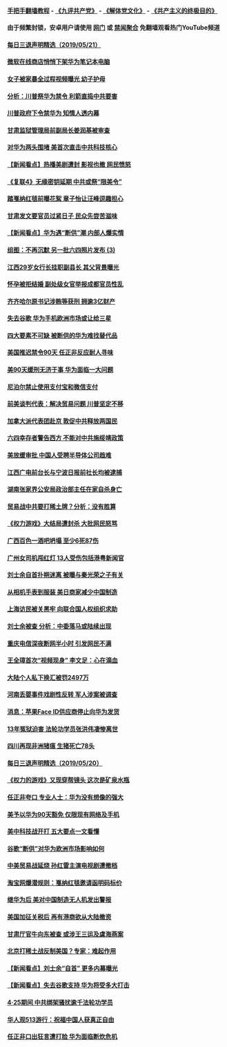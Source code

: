 #### [手把手翻墙教程](https://github.com/gfw-breaker/guides/wiki) -  [《九评共产党》](https://github.com/gfw-breaker/9ping.md?t=05220337) - [《解体党文化》](https://github.com/gfw-breaker/jtdwh.md?t=05220337) - [《共产主义的终极目的》](https://github.com/gfw-breaker/gczydzjmd.md?t=05220337)

#### 由于频繁封锁，安卓用户请使用 [网门](https://github.com/gfw-breaker/bn-android/blob/master/ogate.md?t=05220337) 或 [禁闻聚合](https://github.com/gfw-breaker/bn-android) 免翻墙观看热门YouTube频道 

#### [每日三退声明精选（2019/05/21）](../pages/nsc413/n11271831.md?t=05220337) 

#### [微软在线商店悄悄下架华为笔记本电脑](../pages/nsc413/n11271717.md?t=05220337) 

#### [女子被家暴全过程视频曝光 幼子护母](../pages/nsc413/n11271709.md?t=05220337) 

#### [分析：川普祭华为禁令 利箭直捣中共要害](../pages/nsc413/n11271521.md?t=05220337) 

#### [川普政府下令禁华为 知情人透内幕](../pages/nsc413/n11271462.md?t=05220337) 

#### [甘肃监狱管理局前副局长姜润基被审查](../pages/nsc413/n11271135.md?t=05220337) 

#### [对华为两头围堵 美首次直击中共科技核心](../pages/nsc413/n11271068.md?t=05220337) 

#### [【新闻看点】热播美剧遭封 影视也撤 网民愤怒](../pages/nsc413/n11271114.md?t=05220337) 

#### [《复联4》无缘密钥延期 中共或祭“限美令”](../pages/nsc413/n11271256.md?t=05220337) 

#### [踏戛纳红毯前曝花絮 章子怡让汪峰逗趣担心](../pages/nsc413/n11271041.md?t=05220337) 

#### [甘肃发文要官员过紧日子 民众先尝苦滋味](../pages/nsc413/n11271385.md?t=05220337) 

#### [【新闻看点】华为遇“断供”潮 内部人爆实情](../pages/nsc413/n11270835.md?t=05220337) 

#### [组图：不再沉默 另一批六四照片发布 (3)](../pages/nsc413/n11271341.md?t=05220337) 

#### [江西29岁女行长挂职副县长 其父背景曝光](../pages/nsc413/n11271311.md?t=05220337) 

#### [怀孕被拒结婚 副处级女官举报成都官员性乱](../pages/nsc413/n11271059.md?t=05220337) 

#### [齐齐哈尔原书记涉贿等获刑 拥逾3亿财产](../pages/nsc413/n11271258.md?t=05220337) 

#### [失去谷歌 华为手机欧洲市场或让给三星](../pages/nsc413/n11271262.md?t=05220337) 

#### [四大要素不可缺 被断供的华为难找替代品](../pages/nsc413/n11271133.md?t=05220337) 

#### [美国推迟禁令90天 任正非反应耐人寻味](../pages/nsc413/n11271136.md?t=05220337) 

#### [美90天缓刑无济于事 华为面临一大问题](../pages/nsc413/n11271103.md?t=05220337) 

#### [尼泊尔禁止使用支付宝和微信支付](../pages/nsc413/n11271053.md?t=05220337) 

#### [前美谈判代表：解决贸易问题 川普坚定不移](../pages/nsc413/n11271035.md?t=05220337) 

#### [加拿大派代表团赴京 敦促中共释放两国民](../pages/nsc413/n11270980.md?t=05220337) 

#### [六四幸存者警告西方 不能对中共施绥靖政策](../pages/nsc413/n11270937.md?t=05220337) 

#### [美放缓审批 中国人受聘半导体公司趋难](../pages/nsc413/n11270924.md?t=05220337) 

#### [江西广电前台长与宁波日报前社长均被逮捕](../pages/nsc413/n11270631.md?t=05220337) 


#### [湖南张家界公安局政治部主任在家自杀身亡](../pages/nsc413/n11270598.md?t=05220337) 

#### [贸易战中共要打稀土牌？分析：没有胜算](../pages/nsc413/n11270163.md?t=05220337) 

#### [《权力游戏》大结局遭封杀 大批网民怒骂](../pages/nsc413/n11270313.md?t=05220337) 

#### [广西百色一酒吧坍塌 至少6死87伤](../pages/nsc413/n11267559.md?t=05220337) 

#### [广州女司机闯红灯 13人受伤包括港粤新闻官](../pages/nsc413/n11270030.md?t=05220337) 

#### [刘士余自首扑朔迷离 被曝与秦光荣之子有关](../pages/nsc413/n11270044.md?t=05220337) 

#### [从相机手表到服装 美日商家减少中国制造](../pages/nsc413/n11269243.md?t=05220337) 

#### [上海访民被关黑牢 向联合国人权组织求助](../pages/nsc413/n11269990.md?t=05220337) 

#### [刘士余被查 分析：中委落马或陆续出现](../pages/nsc413/n11269801.md?t=05220337) 

#### [重庆电信深夜断网半小时 引发网民不满](../pages/nsc413/n11269850.md?t=05220337) 

#### [王全璋首次“视频现身” 李文足：心在滴血](../pages/nsc413/n11268911.md?t=05220337) 

#### [大陆个人私下换汇被罚2497万](../pages/nsc413/n11269582.md?t=05220337) 

#### [河南丢婴事件戏剧性反转 军人涉案被调查](../pages/nsc413/n11269769.md?t=05220337) 

#### [消息：苹果Face ID供应商停止向华为发货](../pages/nsc413/n11269186.md?t=05220337) 

#### [13年冤狱迫害 法轮功学员张洪伟凄惨离世](../pages/nsc413/n11269241.md?t=05220337) 

#### [四川再现非洲猪瘟 生猪死亡78头](../pages/nsc413/n11269286.md?t=05220337) 

#### [每日三退声明精选（2019/05/20）](../pages/nsc413/n11269823.md?t=05220337) 

#### [《权力的游戏》又现穿帮镜头 这次是矿泉水瓶](../pages/nsc413/n11268937.md?t=05220337) 

#### [任正非夸口 专业人士：华为没有想像的强大](../pages/nsc413/n11269490.md?t=05220337) 

#### [美予以华为90天豁免 仅限现有网络及手机](../pages/nsc413/n11269540.md?t=05220337) 

#### [美中科技战开打 五大要点一文看懂](../pages/nsc413/n11269495.md?t=05220337) 

#### [谷歌“断供”对华为欧洲市场影响如何](../pages/nsc413/n11269187.md?t=05220337) 

#### [中美贸易战延烧 孙红雷主演电视剧遭撤档](../pages/nsc413/n11269250.md?t=05220337) 

#### [淘宝网爆潜规则：戛纳红毯邀请函明码标价](../pages/nsc413/n11269020.md?t=05220337) 

#### [继华为后 美对中国制造无人机发出警报](../pages/nsc413/n11269303.md?t=05220337) 

#### [美国加征关税后 再有港商欲从大陆撤资](../pages/nsc413/n11269091.md?t=05220337) 

#### [甘肃厅官牛向东被查 或涉王三运及虞海燕案](../pages/nsc413/n11268876.md?t=05220337) 

#### [北京打稀土战反制美国？专家：难起作用](../pages/nsc413/n11269226.md?t=05220337) 

#### [【新闻看点】刘士余“自首” 更多内幕曝光](../pages/nsc413/n11269040.md?t=05220337) 

#### [【新闻看点】失去谷歌支持 华为将受多大打击](../pages/nsc413/n11268809.md?t=05220337) 

#### [4‧25期间 中共绑架骚扰逾千法轮功学员](../pages/nsc413/n11268877.md?t=05220337) 

#### [华人观513游行：祝福中国人获真正自由](../pages/nsc413/n11269092.md?t=05220337) 

#### [任正非口出狂言遭打脸 华为面临断炊危机](../pages/nsc413/n11269083.md?t=05220337) 

